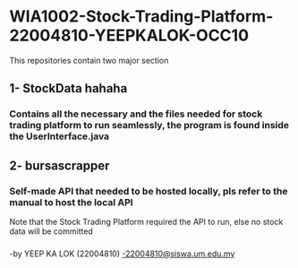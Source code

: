# WIA1002-Stock-Trading-Platform-22004810-YEEPKALOK-OCC10

This repositories contain two major section
## 1- StockData hahaha 
### Contains all the necessary and the files needed for stock trading platform to run seamlessly, the program is found inside the UserInterface.java

## 2- bursascrapper
### Self-made API that needed to be hosted locally, pls refer to the manual to host the local API

Note that the Stock Trading Platform required the API to run, else no stock data will be committed
###
-by YEEP KA LOK (22004810)
-22004810@siswa.um.edu.my
